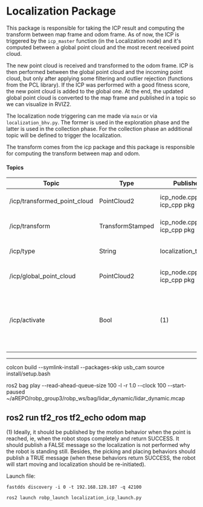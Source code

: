 # Localization Package
This package is responsible for taking the ICP result and computing the transform between map frame and odom frame. As of now, the ICP is triggered by the ``icp_master`` function (in the Localization node) and it's computed between a global point cloud and the most recent received point cloud.

The new point cloud is received and transformed to the odom frame. ICP is then performed between the global point cloud and the incoming point cloud, but only after applying some filtering and outlier rejection (functions from the PCL library). If the ICP was performed with a good fitness score, the new point cloud is added to the global one. At the end, the updated global point cloud is converted to the map frame and published in a topic so we can visualize in RVIZ2.

The localization node triggering can me made via ``main`` or via ```localization_bhv.py```. The former is used in the exploration phase and the latter is used in the collection phase. For the collection phase an additional topic will be defined to trigger the localization.

The transform comes from the icp package and this package is responsible for computing the transform between map and odom. 
#### **Topics**
| Topic | Type | Published in | Subscribed in| Description |
| --- | ---| --- | --- | --- |
| /icp/transformed_point_cloud | PointCloud2 | icp_node.cpp -> icp_cpp pkg |  localization_transform.py | New point cloud, may be useful later on 
| /icp/transform | TransformStamped | icp_node.cpp -> icp_cpp pkg | localization_transform.py | Transformation between two point clouds
| /icp/type | String | localization_transform |  icp_node.cpp -> icp_cpp pkg| The msg can be "Normal" or "LoopClosure"
| /icp/global_point_cloud | PointCloud2 | icp_node.cpp -> icp_cpp pkg |  rviz2 | pointCloud for visualization purposes
| /icp/activate | Bool | (1) |  localization_bhv | The boolean message will indicate if localization is needed or not, which is managed by the behavior

---
colcon build --symlink-install --packages-skip usb_cam 
source install/setup.bash

ros2 bag play --read-ahead-queue-size 100 -l -r 1.0 --clock 100 --start-paused ~/aREPO/robp_group3/robp_ws/bag/lidar_dynamic/lidar_dynamic.mcap 

ros2 run tf2_ros tf2_echo odom map
---
(1) Ideally, it should be published by the motion behavior when the point is reached, ie, when the robot stops completely and return SUCCESS. It should publish a FALSE message so the localization is not performed why the robot is standing still. Besides, the picking and placing behaviors should publish a TRUE message (when these behaviors return SUCCESS, the robot will start moving and localization should be re-initiated).

Launch file:

```
fastdds discovery -i 0 -t 192.168.128.107 -q 42100
```

```
ros2 launch robp_launch localization_icp_launch.py
```

